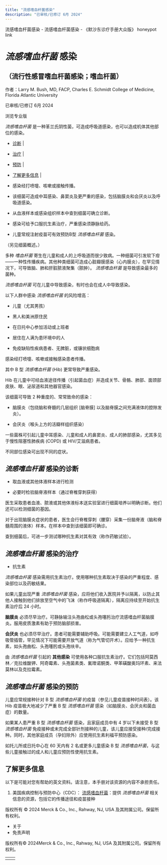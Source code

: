 ```yaml
---
title: "流感嗜血杆菌感染"
description: "已审核/已修订 6月 2024"
---
```


﻿流感嗜血杆菌感染 \- 流感嗜血杆菌感染 \- 《默沙东诊疗手册大众版》 honeypot link

# _流感嗜血杆菌_ 感染

## （流行性感冒嗜血杆菌感染；嗜血杆菌）

作者：Larry M. Bush, MD, FACP, Charles E. Schmidt College of Medicine, Florida Atlantic
University

已审核/已修订 6月 2024

浏览专业版

_流感嗜血杆菌_ 是一种革兰氏阴性菌，可造成呼吸道感染，也可以造成机体其他部位的感染。

- [诊断](#诊断_v38706246_zh) \|
- [治疗](#治疗_v38706269_zh) \|
- [预防](#预防_v38706257_zh) \|
- [了解更多信息](#了解更多信息_v38706283_zh) \|

- 感染经打喷嚏、咳嗽或接触传播。

- 该细菌可造成中耳感染、鼻窦炎及更严重的感染，包括脑膜炎和会厌炎以及呼吸道感染。

- 从血液样本或感染组织样本中查到细菌可确立诊断。

- 感染可给予口服抗生素治疗，严重感染须静脉给药。

- 儿童常规注射疫苗可有效预防B型 _流感嗜血杆菌_ 感染。


（另见细菌概述。）

多种 _嗜血杆菌_ 寄生在儿童和成人的上呼吸道而很少致病。一种细菌可引发软下疳——一种性传播疾病。其他种类细菌可造成心脏瓣膜感染（心内膜炎），在罕见情况下，可导致脑、肺和肝脏脓液聚集（脓肿）。 _流感嗜血杆菌_ 是导致感染最多的菌种。

_流感嗜血杆菌_ 可在儿童中导致感染，有时也会在成人中导致感染。

以下人群中感染 _流感嗜血杆菌_ 的风险增高：

- 儿童（尤其男孩）

- 黑人和美洲原住民

- 在日托中心参加活动或上班者

- 居住在人满为患环境中的人

- 免疫缺陷性疾病患者、无脾脏，或镰状细胞病


感染经打喷嚏、咳嗽或接触感染患者传播。

其中 B 型 _流感嗜血杆菌_ (Hib) 更常导致严重感染。

Hib 在儿童中可经血液途径传播（引起菌血症）并造成关节、骨骼、肺部、面颈部皮肤、眼、泌尿道和其他器官感染。

该细菌可导致 2 种重度的、常常致命的感染：

- 脑膜炎（包绕脑和脊髓的几层组织 \[脑脊膜\] 以及脑脊膜之间充满液体的腔隙发炎）。

- 会厌炎（喉头上方的活瓣样组织感染）


一些菌株可引起儿童中耳感染、儿童和成人的鼻窦炎、成人的肺部感染，尤其多见于慢性阻塞性肺疾病 (COPD) 或 HIV/艾滋病患者。

不同部位感染可出现不同的症状。

## _流感嗜血杆菌_ 感染的诊断

- 取血液或其他体液样本进行检测

- 必要时检验脑脊液样本（通过脊椎穿刺获得）


医生采取患者血液、脓液或其他体液标本送实验室进行细菌培养以明确诊断。他们还可以检测细菌的基因。

对于出现脑膜炎症状的患者，医生会行脊椎穿刺（腰穿）采集一份脑脊液（脑和脊髓周围的液体）样本。在样本中查到该细菌即可确诊。

查到细菌后，可进一步测试哪种抗生素对其有效（称作药敏试验）。

## _流感嗜血杆菌_ 感染的治疗

- 抗生素


_流感嗜血杆菌_ 感染需用抗生素治疗。使用哪种抗生素取决于感染的严重程度、感染部位以及药敏结果。

如果儿童出现严重 _流感嗜血杆菌_ 感染，应将他们收入医院并予以隔离，以防止其他人接触到他们排放至空气中的飞沫（称作呼吸道隔离），隔离应持续至开始抗生素治疗后 24 小时。

**脑膜炎** 必须尽早治疗。可静脉输注头孢曲松或头孢噻肟治疗流感嗜血杆菌脑膜炎。服用皮质激素有助于预防脑部损害。

**会厌炎** 也必须尽早治疗。患者可能需要辅助呼吸。可能需要建立人工气道，如呼吸管插管，罕见情况下可能需要开放气道（称为气管切开术）。应给予一种抗生素，如头孢曲松、头孢噻肟或头孢呋辛。

由 _流感嗜血杆菌_ 引起的 **其他感染** 可使用各种口服抗生素治疗。它们包括阿莫西林／克拉维酸钾、阿奇霉素、头孢菌素类、氟喹诺酮类、甲苯磺酸奥玛环素、来法莫林以及克拉霉素。

## _流感嗜血杆菌_ 感染的预防

儿童应常规接种针对 B 型 _流感嗜血杆菌_ 的疫苗（参见儿童疫苗接种时间表）。该 Hib 疫苗极大地减少了严重 B 型 _流感嗜血杆菌_ 感染（如脑膜炎、会厌炎和菌血症）的数量。

如果某人患严重 B 型 _流感嗜血杆菌_ 感染，且家庭成员中有 4 岁以下未接受 B 型 _流感嗜血杆菌_ 免疫接种或未完成全部针剂接种的儿童，该儿童应接受接种/完成接种。同时，其他家庭成员（孕妇除外）应使用抗生素利福平预防感染。

如托儿所或日托中心在 60 天内有 2 名或更多儿童感染 B 型 _流感嗜血杆菌_，与这些儿童接触过的成人和儿童应预防性使用抗生素。

## 了解更多信息

以下是可能对您有帮助的英文资料。请注意，本手册对该资源的内容不承担责任。

1. 美国疾病控制与预防中心（CDC）： [流感嗜血杆菌](http://www.cdc.gov/hi-disease/)：提供 _流感嗜血杆菌_ 相关信息的资源，包括它的传播途径和疫苗接种




版权所有 © 2024
Merck & Co., Inc., Rahway, NJ, USA 及其附属公司。保留所有权利。

- 关于
- 免责声明

版权所有© 2024Merck & Co., Inc., Rahway, NJ, USA 及其附属公司。保留所有权利。

|     |     |
| --- | --- |
|  |  |